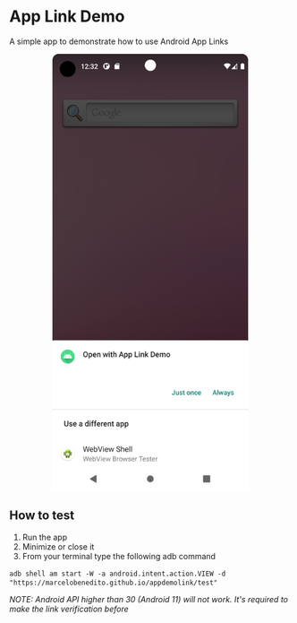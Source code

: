 # App Link Demo

A simple app to demonstrate how to use Android App Links

<p align="center">
  <img src="./asset-docs/applinkdemo_screenshot.png" width="350px" alt="Screenshot displaying the popup with option to open the app through the app link.">
</p>

## How to test

1. Run the app
2. Minimize or close it
3. From your terminal type the following adb command
```
adb shell am start -W -a android.intent.action.VIEW -d "https://marcelobenedito.github.io/appdemolink/test"
```

_NOTE: Android API higher than 30 (Android 11) will not work. It's required to make the link verification before_